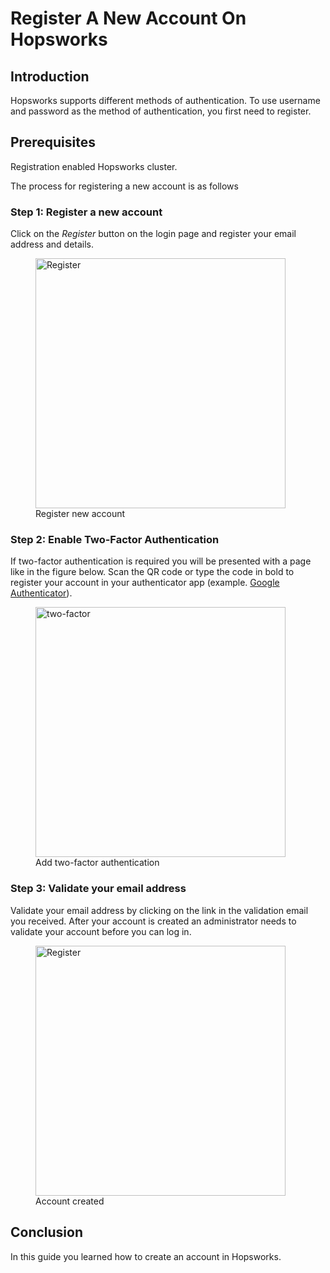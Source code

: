 # Register A New Account On Hopsworks

## Introduction
Hopsworks supports different methods of authentication. 
To use username and password as the method of authentication, you first need to register.

## Prerequisites
Registration enabled Hopsworks cluster.

The process for registering a new account is as follows

### Step 1: Register a new account

Click on the _Register_ button on the login page and register your email address and details.

  <figure>
    <a  href="../../../../assets/images/auth/register.png">
      <img width="400px" src="../../../../assets/images/auth/register.png" alt="Register" />
    </a>
    <figcaption>Register new account</figcaption>
  </figure>

### Step 2: Enable Two-Factor Authentication

If two-factor authentication is required you will be presented with a page like in the figure below. Scan the QR 
code or type the code in bold to register your account in your authenticator app 
(example. [Google Authenticator](https://play.google.com/store/apps/details?id=com.google.android.apps.authenticator2&hl=en&gl=US)). 

  <figure>
    <a  href="../../../../assets/images/auth/register-2fa.png">
      <img width="400px" src="../../../../assets/images/auth/register-2fa.png" alt="two-factor" />
    </a>
    <figcaption>Add two-factor authentication</figcaption>
  </figure>

### Step 3: Validate your email address

Validate your email address by clicking on the link in the validation email you received.
After your account is created an administrator needs to validate your account before you can log in.

  <figure>
    <a  href="../../../../assets/images/auth/account-created.png">
      <img width="400px" src="../../../../assets/images/auth/account-created.png" alt="Register" />
    </a>
    <figcaption>Account created</figcaption>
  </figure>

## Conclusion
In this guide you learned how to create an account in Hopsworks.